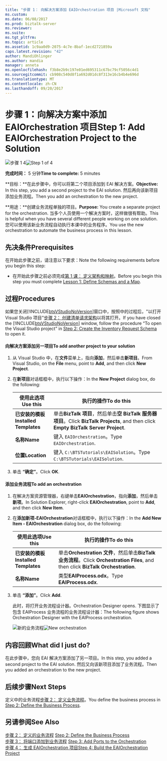 ```yaml
---
title: "步骤 1： 向解决方案添加 EAIOrchestration 项目 |Microsoft 文档"
ms.custom: 
ms.date: 06/08/2017
ms.prod: biztalk-server
ms.reviewer: 
ms.suite: 
ms.tgt_pltfrm: 
ms.topic: article
ms.assetid: 1c9aa0d9-2075-4c7e-8baf-1ecd2721859a
caps.latest.revision: "42"
author: MandiOhlinger
ms.author: mandia
manager: anneta
ms.openlocfilehash: f3b8e2b9c197e01ed695311c67bc79cf5056c4d1
ms.sourcegitcommit: cb908c540d8f1a692d01dc8f313e16cb4b4e696d
ms.translationtype: MT
ms.contentlocale: zh-CN
ms.lasthandoff: 09/20/2017
---
```

# <a name="step-1-add-eaiorchestration-project-to-the-solution"></a><span data-ttu-id="adfc3-102">步骤 1：向解决方案中添加 EAIOrchestration 项目</span><span class="sxs-lookup"><span data-stu-id="adfc3-102">Step 1: Add EAIOrchestration Project to the Solution</span></span>
<span data-ttu-id="adfc3-103">![步骤 1 4](../adapters-and-accelerators/adapter-oracle-ebs/media/step-1of4.gif "Step_1of4")</span><span class="sxs-lookup"><span data-stu-id="adfc3-103">![Step 1 of 4](../adapters-and-accelerators/adapter-oracle-ebs/media/step-1of4.gif "Step_1of4")</span></span>  
  
 <span data-ttu-id="adfc3-104">**完成时间：** 5 分钟</span><span class="sxs-lookup"><span data-stu-id="adfc3-104">**Time to complete:** 5 minutes</span></span>  
  
 <span data-ttu-id="adfc3-105">**目标：**在此步骤中，你可以将第二个项目添加到 EAI 解决方案。</span><span class="sxs-lookup"><span data-stu-id="adfc3-105">**Objective:** In this step, you add a second project to the EAI solution.</span></span> <span data-ttu-id="adfc3-106">然后再向该新项目添加业务流程。</span><span class="sxs-lookup"><span data-stu-id="adfc3-106">Then you add an orchestration to the new project.</span></span>  
  
 <span data-ttu-id="adfc3-107">**用途：**创建业务流程单独的项目。</span><span class="sxs-lookup"><span data-stu-id="adfc3-107">**Purpose:** You create a separate project for the orchestration.</span></span> <span data-ttu-id="adfc3-108">当多个人员使用一个解决方案时，这样做很有帮助。</span><span class="sxs-lookup"><span data-stu-id="adfc3-108">This is helpful when you have several different people working on one solution.</span></span> <span data-ttu-id="adfc3-109">您可以使用该新业务流程自动执行本课中的业务程序。</span><span class="sxs-lookup"><span data-stu-id="adfc3-109">You use the new orchestration to automate the business process in this lesson.</span></span>  
  
## <a name="prerequisites"></a><span data-ttu-id="adfc3-110">先决条件</span><span class="sxs-lookup"><span data-stu-id="adfc3-110">Prerequisites</span></span>  
 <span data-ttu-id="adfc3-111">在开始此步骤之前，请注意以下要求：</span><span class="sxs-lookup"><span data-stu-id="adfc3-111">Note the following requirements before you begin this step:</span></span>  
  
-   <span data-ttu-id="adfc3-112">在开始此步骤之前必须完成[第 1 课： 定义架构和映射](../core/lesson-1-define-schemas-and-a-map.md)。</span><span class="sxs-lookup"><span data-stu-id="adfc3-112">Before you begin this step you must complete [Lesson 1: Define Schemas and a Map](../core/lesson-1-define-schemas-and-a-map.md).</span></span>  
  
## <a name="procedures"></a><span data-ttu-id="adfc3-113">过程</span><span class="sxs-lookup"><span data-stu-id="adfc3-113">Procedures</span></span>  
 <span data-ttu-id="adfc3-114">如果您关闭[!INCLUDE[btsVStudioNoVersion](../includes/btsvstudionoversion-md.md)]窗口中，按照中的过程后，"以打开 Visual Studio 项目"[步骤 2： 创建清单请求架构](../core/step-2-create-the-inventory-request-schema.md)以将其打开。</span><span class="sxs-lookup"><span data-stu-id="adfc3-114">If you have closed the [!INCLUDE[btsVStudioNoVersion](../includes/btsvstudionoversion-md.md)] window, follow the procedure “To open the Visual Studio project” in [Step 2: Create the Inventory Request Schema](../core/step-2-create-the-inventory-request-schema.md) to open it.</span></span>  
  
#### <a name="to-add-another-project-to-your-solution"></a><span data-ttu-id="adfc3-115">向解决方案添加另一项目</span><span class="sxs-lookup"><span data-stu-id="adfc3-115">To add another project to your solution</span></span>  
  
1.  <span data-ttu-id="adfc3-116">从 Visual Studio 中，在**文件**菜单上，指向**添加**，然后单击**新项目**。</span><span class="sxs-lookup"><span data-stu-id="adfc3-116">From Visual Studio, on the **File** menu, point to **Add**, and then click **New Project**.</span></span>  
  
2.  <span data-ttu-id="adfc3-117">在**新项目**对话框框中，执行以下操作：</span><span class="sxs-lookup"><span data-stu-id="adfc3-117">In the **New Project** dialog box, do the following:</span></span>  
  
    |<span data-ttu-id="adfc3-118">使用此选项</span><span class="sxs-lookup"><span data-stu-id="adfc3-118">Use this</span></span>|<span data-ttu-id="adfc3-119">执行的操作</span><span class="sxs-lookup"><span data-stu-id="adfc3-119">To do this</span></span>|  
    |--------------|----------------|  
    |<span data-ttu-id="adfc3-120">**已安装的模板**</span><span class="sxs-lookup"><span data-stu-id="adfc3-120">**Installed Templates**</span></span>|<span data-ttu-id="adfc3-121">单击**BizTalk 项目**，然后单击**空 BizTalk 服务器项目**。</span><span class="sxs-lookup"><span data-stu-id="adfc3-121">Click **BizTalk Projects**, and then click **Empty BizTalk Server Project**.</span></span>|  
    |<span data-ttu-id="adfc3-122">**名称**</span><span class="sxs-lookup"><span data-stu-id="adfc3-122">**Name**</span></span>|<span data-ttu-id="adfc3-123">键入 `EAIOrchestration`。</span><span class="sxs-lookup"><span data-stu-id="adfc3-123">Type `EAIOrchestration`.</span></span>|  
    |<span data-ttu-id="adfc3-124">**位置**</span><span class="sxs-lookup"><span data-stu-id="adfc3-124">**Location**</span></span>|<span data-ttu-id="adfc3-125">键入 `C:\BTSTutorials\EAISolution`。</span><span class="sxs-lookup"><span data-stu-id="adfc3-125">Type `C:\BTSTutorials\EAISolution`.</span></span>|  
  
3.  <span data-ttu-id="adfc3-126">单击 **“确定”**。</span><span class="sxs-lookup"><span data-stu-id="adfc3-126">Click **OK**.</span></span>  
  
#### <a name="to-add-an-orchestration"></a><span data-ttu-id="adfc3-127">添加业务流程</span><span class="sxs-lookup"><span data-stu-id="adfc3-127">To add an orchestration</span></span>  
  
1.  <span data-ttu-id="adfc3-128">在解决方案资源管理器，右键单击**EAIOrchestration**，指向**添加**，然后单击**新项**。</span><span class="sxs-lookup"><span data-stu-id="adfc3-128">In Solution Explorer, right-click **EAIOrchestration**, point to **Add**, and then click **New Item**.</span></span>  
  
2.  <span data-ttu-id="adfc3-129">在**添加新项-EAIOrchestration**对话框框中，执行以下操作：</span><span class="sxs-lookup"><span data-stu-id="adfc3-129">In the **Add New Item - EAIOrchestration** dialog box, do the following:</span></span>  
  
    |<span data-ttu-id="adfc3-130">使用此选项</span><span class="sxs-lookup"><span data-stu-id="adfc3-130">Use this</span></span>|<span data-ttu-id="adfc3-131">执行的操作</span><span class="sxs-lookup"><span data-stu-id="adfc3-131">To do this</span></span>|  
    |--------------|----------------|  
    |<span data-ttu-id="adfc3-132">**已安装的模板**</span><span class="sxs-lookup"><span data-stu-id="adfc3-132">**Installed Templates**</span></span>|<span data-ttu-id="adfc3-133">单击**Orchestration 文件**，然后单击**BizTalk 业务流程**。</span><span class="sxs-lookup"><span data-stu-id="adfc3-133">Click **Orchestration Files**, and then click **BizTalk Orchestration**.</span></span>|  
    |<span data-ttu-id="adfc3-134">**名称**</span><span class="sxs-lookup"><span data-stu-id="adfc3-134">**Name**</span></span>|<span data-ttu-id="adfc3-135">类型**EAIProcess.odx**。</span><span class="sxs-lookup"><span data-stu-id="adfc3-135">Type **EAIProcess.odx**.</span></span>|  
  
3.  <span data-ttu-id="adfc3-136">单击 **“添加”**。</span><span class="sxs-lookup"><span data-stu-id="adfc3-136">Click **Add**.</span></span>  
  
     <span data-ttu-id="adfc3-137">此时，将打开业务流程设计器。</span><span class="sxs-lookup"><span data-stu-id="adfc3-137">Orchestration Designer opens.</span></span> <span data-ttu-id="adfc3-138">下图显示了包含 EAIProcess 业务流程的业务流程设计器：</span><span class="sxs-lookup"><span data-stu-id="adfc3-138">The following figure shows Orchestration Designer with the EAIProcess orchestration.</span></span>  
  
     <span data-ttu-id="adfc3-139">![新的业务流程](../core/media/tut1-eaiprocess.gif "Tut1_EAIProcess")</span><span class="sxs-lookup"><span data-stu-id="adfc3-139">![New orchestration](../core/media/tut1-eaiprocess.gif "Tut1_EAIProcess")</span></span>  
  
## <a name="what-did-i-just-do"></a><span data-ttu-id="adfc3-140">内容回顾</span><span class="sxs-lookup"><span data-stu-id="adfc3-140">What did I just do?</span></span>  
 <span data-ttu-id="adfc3-141">在此步骤中，您向 EAI 解决方案添加了另一项目。</span><span class="sxs-lookup"><span data-stu-id="adfc3-141">In this step, you added a second project to the EAI solution.</span></span> <span data-ttu-id="adfc3-142">然后又向该新项目添加了业务流程。</span><span class="sxs-lookup"><span data-stu-id="adfc3-142">Then you added an orchestration to the new project.</span></span>  
  
## <a name="next-steps"></a><span data-ttu-id="adfc3-143">后续步骤</span><span class="sxs-lookup"><span data-stu-id="adfc3-143">Next Steps</span></span>  
 <span data-ttu-id="adfc3-144">定义中的业务流程[步骤 2： 定义业务流程](../core/step-2-define-the-business-process.md)。</span><span class="sxs-lookup"><span data-stu-id="adfc3-144">You define the business process in [Step 2: Define the Business Process](../core/step-2-define-the-business-process.md).</span></span>  
  
## <a name="see-also"></a><span data-ttu-id="adfc3-145">另请参阅</span><span class="sxs-lookup"><span data-stu-id="adfc3-145">See Also</span></span>  
 <span data-ttu-id="adfc3-146">[步骤 2： 定义的业务流程](../core/step-2-define-the-business-process.md) </span><span class="sxs-lookup"><span data-stu-id="adfc3-146">[Step 2: Define the Business Process](../core/step-2-define-the-business-process.md) </span></span>  
 <span data-ttu-id="adfc3-147">[步骤 3： 将端口添加到业务流程](../core/step-3-add-ports-to-the-orchestration.md) </span><span class="sxs-lookup"><span data-stu-id="adfc3-147">[Step 3: Add Ports to the Orchestration](../core/step-3-add-ports-to-the-orchestration.md) </span></span>  
 [<span data-ttu-id="adfc3-148">步骤 4： 生成 EAIOrchestration 项目</span><span class="sxs-lookup"><span data-stu-id="adfc3-148">Step 4: Build the EAIOrchestration Project</span></span>](../core/step-4-build-the-eaiorchestration-project.md)